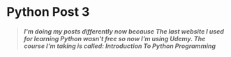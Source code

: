 # Python Post 3

>##### I'm doing my posts differently now because The last website I used for learning Python wasn't free so now I'm using Udemy. The course I'm taking is called: Introduction To Python Programming
